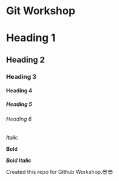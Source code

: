 # Git Workshop

# Heading 1
## Heading 2
### Heading 3
#### Heading 4
##### Heading 5
###### Heading 6

*Italic*

**Bold**

***Bold Italic***

Created this repo for Github Workshop.😎😎
